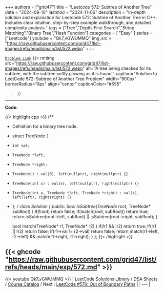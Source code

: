 
+++
authors = ["grid47"]
title = "Leetcode 572: Subtree of Another Tree"
date = "2024-09-10"
lastmod = "2024-11-06"
description = "In-depth solution and explanation for Leetcode 572: Subtree of Another Tree in C++. Includes clear intuition, step-by-step example walkthrough, and detailed complexity analysis."
tags = ["Tree","Depth-First Search","String Matching","Binary Tree","Hash Function"]
categories = [
    "Easy"
]
series = ["Leetcode"]
youtube = "Qk7_vGWUMMQ"
img_src = "https://raw.githubusercontent.com/grid47/list-images/refs/heads/main/list/572.webp"
+++



[`Problem Link`](https://leetcode.com/problems/subtree-of-another-tree/description/)
{{< rmtimg 
    src="https://raw.githubusercontent.com/grid47/list-images/refs/heads/main/list/572.webp" 
    alt="A tree being checked for its subtree, with the subtree softly glowing as it is found."
    caption="Solution to LeetCode 572: Subtree of Another Tree Problem"
    width="900px"
    borderRadius="8px"
    align="center" 
    captionColor="#555"
>}}
---
**Code:**

{{< highlight cpp >}}
/**
 * Definition for a binary tree node.
 * struct TreeNode {
 *     int val;
 *     TreeNode *left;
 *     TreeNode *right;
 *     TreeNode() : val(0), left(nullptr), right(nullptr) {}
 *     TreeNode(int x) : val(x), left(nullptr), right(nullptr) {}
 *     TreeNode(int x, TreeNode *left, TreeNode *right) : val(x), left(left), right(right) {}
 * };
 */
class Solution {
public:
    bool isSubtree(TreeNode* root, TreeNode* subRoot) {
        if(!root) return false;
        if(match(root, subRoot)) return true;
        return isSubtree(root->left, subRoot) ||
                isSubtree(root->right, subRoot);
    }
    
    bool match(TreeNode* r1, TreeNode* r2) {
        if(!r1 && !r2) return true;
        if(!r1 || !r2) return false;
        if(r1->val != r2->val) return false;
        return match(r1->left, r2->left) &&
            match(r1->right, r2->right);
    }
};
{{< /highlight >}}

{{< ghcode "https://raw.githubusercontent.com/grid47/list/refs/heads/main/exp/572.md" >}}
---
{{< youtube Qk7_vGWUMMQ >}}
| [LeetCode Solutions Library](https://grid47.xyz/leetcode/) / [DSA Sheets](https://grid47.xyz/sheets/) / [Course Catalog](https://grid47.xyz/courses/) / Next : [LeetCode #576: Out of Boundary Paths](https://grid47.xyz/leetcode/solution-576-out-of-boundary-paths/) |
| --- |
